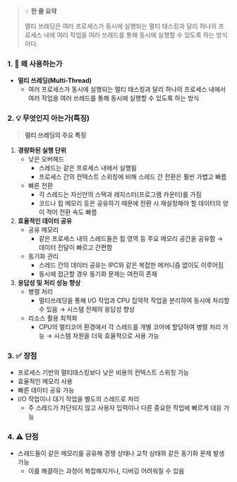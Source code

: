 > 💡 **한 줄 요약**
>
> 멀티 쓰레딩은 여러 프로세스가 동시에 실행되는 멀티 태스킹과 달리 하나의 프로세스 내에 여러 작업을 여러 쓰레드를 통해 동시에 실행할 수 있도록 하는 방식이다.

### 1. 🤔 왜 사용하는가

- **멀티 쓰레딩(Multi-Thread)**
  - 여러 프로세스가 동시에 실행되는 멀티 태스킹과 달리 하나의 프로세스 내에서 여러 작업을 여러 쓰레드를 통해 동시에 실행할 수 있도록 하는 방식

### 2. 💡 무엇인지 아는가(특징)

> **멀티 쓰레딩의 주요 특징**

1. **경량화된 실행 단위**
   - 낮은 오버헤드
     - 스레드는 같은 프로세스 내에서 실행됨
     - 프로세스 간의 컨텍스트 스위칭에 비해 스레드 간 전환은 훨씬 가볍고 빠름
   - 빠른 전환
     - 각 스레드는 자신만의 스택과 레지스터(프로그램 카운터)를 가짐
     - 코드나 힙 메모리 등은 공유하기 때문에 전환 시 재설정해야 할 데이터의 양이 적어 전환 속도 빠름
2. **효율적인 데이터 공유**
   - 공유 메모리
     - 같은 프로세스 내의 스레드들은 힙 영역 등 주요 메모리 공간을 공유함
       → 데이터 전달이 빠르고 간편함
   - 동기화 관리
     - 스레드 간의 데이터 공유는 IPC와 같은 복잡한 메커니즘 없이도 이루어짐
     - 동시에 접근할 경우 동기화 문제는 여전히 존재
3. **응답성 및 처리 성능 향상**
   - 병렬 처리
     - 멀티쓰레딩을 통해 I/O 작업과 CPU 집약적 작업을 분리하여 동시에 처리할 수 있음
       → 시스템 전체의 응답성 향상
   - 리소스 활용 최적화
     - CPU의 멀티코어 환경에서 각 스레드를 개별 코어에 할당하여 병렬 처리 가능
       → 시스템 자원을 더욱 효율적으로 사용 가능

### 3. ✅ 장점

- 프로세스 기반의 멀티태스킹보다 낮은 비용의 컨텍스트 스위칭 가능
- 효율적인 메모리 사용
- 빠른 데이터 공유 가능
- I/O 작업이나 대기 작업을 별도의 스레드로 처리
  - 주 스레드가 차단되지 않고 사용자 입력이나 다른 중요한 작업에 빠르게 대응 가능

### 4. ⚠️ 단점

- 스레드들이 같은 메모리를 공유해 경쟁 상태나 교착 상태와 같은 동기화 문제 발생 가능
  - 이를 해결하는 과정이 복잡해지거나, 디버깅 어려워질 수 있음
